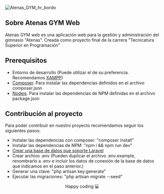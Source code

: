 ![Atenas_GYM_hr_bordo](https://user-images.githubusercontent.com/40074618/120954462-a328a780-c725-11eb-8540-d79ceef408bb.png)

## Sobre Atenas GYM Web

Atenas GYM web es una aplicación web para la gestión y administración del gimnasio "Atenas". Creada como proyecto final de la carrera "Tecnicatura Superior en Programación"

## Prerequisitos

-   Entorno de desarrollo (Puede utilizar el de su preferencia. Recomendamos [XAMPP](https://www.apachefriends.org/es/index.html))
-   [Composer](https://getcomposer.org/). Para instalar las dependencias definidos en el archivo composer.json
-   [Nodejs](https://nodejs.org). Para instalar las dependencias de NPM definidas en el archivo package.json 

## Contribución al proyecto

Para poder contribuir en nuestro proyecto recomendamos seguir los siguientes pasos:

-   Instalar las dependencias con composer: "composer install"
-   Instalar las dependencias de NPM: "npm i && npm run dev"
-   [Crear una base de datos que soporte Laravel](https://www.youtube.com/watch?v=tHoBYIBx2zs)
-   Crear archivo .env (Pueden duplicar el archivo .env.example, renombrarlo a .env e incluir los datos de conexión de la base de datos que indicamos en el paso anterior.)
-   Generar una clave: "php artisan key:generate"
-   Ejecutar las migraciones: "php artisan migrate --seed"

<p align="center">Happy coding 💻</p>
